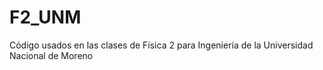 # F2_UNM
Código usados en las clases de Física 2 para Ingeniería de la Universidad Nacional de Moreno
